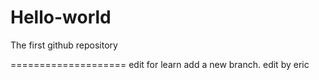 # Hello-world
The first github repository

====================
edit for learn add a new branch.
edit by eric
